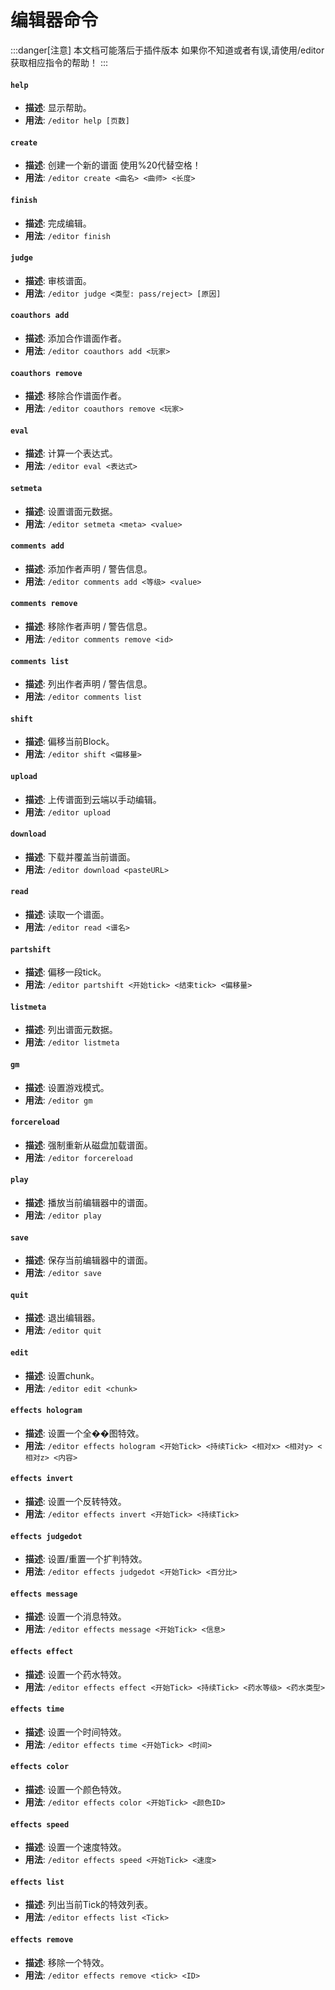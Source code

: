   # 编辑器命令
  
  :::danger[注意]
  本文档可能落后于插件版本
  如果你不知道或者有误,请使用/editor获取相应指令的帮助！
  :::
  
#### `help`
- **描述**: 显示帮助。
- **用法**: `/editor help [页数]`

#### `create`
- **描述**: 创建一个新的谱面 使用%20代替空格！
- **用法**: `/editor create <曲名> <曲师> <长度>`

#### `finish`
- **描述**: 完成编辑。
- **用法**: `/editor finish`

#### `judge`
- **描述**: 审核谱面。
- **用法**: `/editor judge <类型: pass/reject> [原因]`

#### `coauthors add`
- **描述**: 添加合作谱面作者。
- **用法**: `/editor coauthors add <玩家>`

#### `coauthors remove`
- **描述**: 移除合作谱面作者。
- **用法**: `/editor coauthors remove <玩家>`

#### `eval`
- **描述**: 计算一个表达式。
- **用法**: `/editor eval <表达式>`

#### `setmeta`
- **描述**: 设置谱面元数据。
- **用法**: `/editor setmeta <meta> <value>`

#### `comments add`
- **描述**: 添加作者声明 / 警告信息。
- **用法**: `/editor comments add <等级> <value>`

#### `comments remove`
- **描述**: 移除作者声明 / 警告信息。
- **用法**: `/editor comments remove <id>`

#### `comments list`
- **描述**: 列出作者声明 / 警告信息。
- **用法**: `/editor comments list`

#### `shift`
- **描述**: 偏移当前Block。
- **用法**: `/editor shift <偏移量>`

#### `upload`
- **描述**: 上传谱面到云端以手动编辑。
- **用法**: `/editor upload`

#### `download`
- **描述**: 下载并覆盖当前谱面。
- **用法**: `/editor download <pasteURL>`

#### `read`
- **描述**: 读取一个谱面。
- **用法**: `/editor read <谱名>`

#### `partshift`
- **描述**: 偏移一段tick。
- **用法**: `/editor partshift <开始tick> <结束tick> <偏移量>`

#### `listmeta`
- **描述**: 列出谱面元数据。
- **用法**: `/editor listmeta`

#### `gm`
- **描述**: 设置游戏模式。
- **用法**: `/editor gm`

#### `forcereload`
- **描述**: 强制重新从磁盘加载谱面。
- **用法**: `/editor forcereload`

#### `play`
- **描述**: 播放当前编辑器中的谱面。
- **用法**: `/editor play`

#### `save`
- **描述**: 保存当前编辑器中的谱面。
- **用法**: `/editor save`

#### `quit`
- **描述**: 退出编辑器。
- **用法**: `/editor quit`

#### `edit`
- **描述**: 设置chunk。
- **用法**: `/editor edit <chunk>`

#### `effects hologram`
- **描述**: 设置一个全��图特效。
- **用法**: `/editor effects hologram <开始Tick> <持续Tick> <相对x> <相对y> <相对z> <内容>`

#### `effects invert`
- **描述**: 设置一个反转特效。
- **用法**: `/editor effects invert <开始Tick> <持续Tick>`

#### `effects judgedot`
- **描述**: 设置/重置一个扩判特效。
- **用法**: `/editor effects judgedot <开始Tick> <百分比>`

#### `effects message`
- **描述**: 设置一个消息特效。
- **用法**: `/editor effects message <开始Tick> <信息>`

#### `effects effect`
- **描述**: 设置一个药水特效。
- **用法**: `/editor effects effect <开始Tick> <持续Tick> <药水等级> <药水类型>`

#### `effects time`
- **描述**: 设置一个时间特效。
- **用法**: `/editor effects time <开始Tick> <时间>`

#### `effects color`
- **描述**: 设置一个颜色特效。
- **用法**: `/editor effects color <开始Tick> <颜色ID>`

#### `effects speed`
- **描述**: 设置一个速度特效。
- **用法**: `/editor effects speed <开始Tick> <速度>`

#### `effects list`
- **描述**: 列出当前Tick的特效列表。
- **用法**: `/editor effects list <Tick>`

#### `effects remove`
- **描述**: 移除一个特效。
- **用法**: `/editor effects remove <tick> <ID>`
